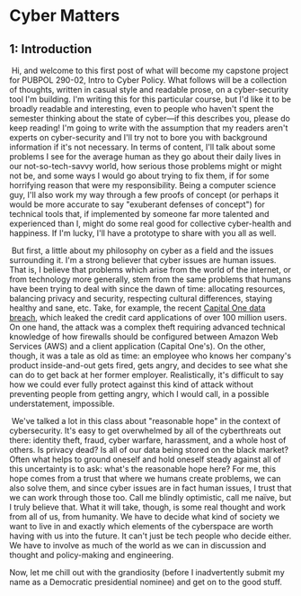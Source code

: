 # Cyber Matters

## 1: Introduction

​	Hi, and welcome to this first post of what will become my capstone project for PUBPOL 290-02, Intro to Cyber Policy. What follows will be a collection of thoughts, written in casual style and readable prose, on a cyber-security tool I'm building. I'm writing this for this particular course, but I'd like it to be broadly readable and interesting, even to people who haven't spent the semester thinking about the state of cyber—if this describes you, please do keep reading! I'm going to write with the assumption that my readers aren't experts on cyber-security and I'll try not to bore you with background information if it's not necessary. In terms of content, I'll talk about some problems I see for the average human as they go about their daily lives in our not-so-tech-savvy world, how serious those problems might or might not be, and some ways I would go about trying to fix them, if for some horrifying reason that were my responsibility. Being a computer science guy, I'll also work my way through a few proofs of concept (or perhaps it would be more accurate to say "exuberant defenses of concept") for technical tools that, if implemented by someone far more talented and experienced than I, might do some real good for collective cyber-health and happiness. If I'm lucky, I'll have a prototype to share with you all as well. 

​	But first, a little about my philosophy on cyber as a field and the issues surrounding it. I'm a strong believer that cyber issues are human issues. That is, I believe that problems which arise from the world of the internet, or from technology more generally, stem from the same problems that humans have been trying to deal with since the dawn of time: allocating resources, balancing privacy and security, respecting cultural differences, staying healthy and sane, etc. Take, for example, the recent [Capital One data breach](https://www.cnn.com/2019/07/29/business/capital-one-data-breach/index.html), which leaked the credit card applications of over 100 million users. On one hand, the attack was a complex theft requiring advanced technical knowledge of how firewalls should be configured between Amazon Web Services (AWS) and a client application (Capital One's). On the other, though, it was a tale as old as time: an employee who knows her company's product inside-and-out gets fired, gets angry, and decides to see what she can do to get back at her former employer. Realistically, it's difficult to say how we could ever fully protect against this kind of attack without preventing people from getting angry, which I would call, in a possible understatement, impossible. 

​	We've talked a lot in this class about "reasonable hope" in the context of cybersecurity. It's easy to get overwhelmed by all of the cyberthreats out there: identity theft, fraud, cyber warfare, harassment, and a whole host of others. Is privacy dead? Is all of our data being stored on the black market? Often what helps to ground oneself and hold oneself steady against all of this uncertainty is to ask: what's the reasonable hope here? For me, this hope comes from a trust that where we humans create problems, we can also solve them, and since cyber issues are in fact human issues, I trust that we can work through those too. Call me blindly optimistic, call me naïve, but I truly believe that. What it will take, though, is some real thought and work from all of us, from humanity. We have to decide what kind of society we want to live in and exactly which elements of the cyberspace are worth having with us into the future. It can't just be tech people who decide either. We have to involve as much of the world as we can in discussion and thought and policy-making and engineering.



Now, let me chill out with the grandiosity (before I inadvertently submit my name as a Democratic presidential nominee) and get on to the good stuff.